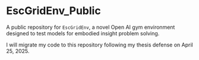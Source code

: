# EscGridEnv_Public
A public repository for `EscGridEnv`, a novel Open AI gym environment designed to test models for embodied insight problem solving.

I will migrate my code to this repository following my thesis defense on April 25, 2025.
